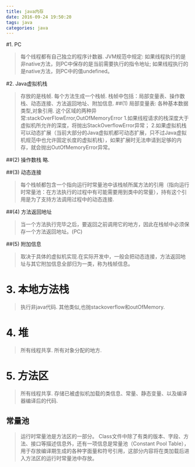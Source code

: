 ```yaml
---
title: java内存
date: 2016-09-24 19:50:20
tags: java
categories: java
---
```


#1. PC
>每个线程都有自己独立的程序计数器.
JVM规范中规定:
如果线程执行的是非native方法，则PC中保存的是当前需要执行的指令地址;
如果线程执行的是native方法，则PC中的值undefined。

#2. Java虚拟机栈
>存放的是栈帧. 每个方法生成一个栈帧.
栈帧中包括：局部变量表、操作数栈、动态连接、方法返回地址、附加信息.
##(1) 局部变量表:
>各种基本数据类型,对象引用.
这个区域的两种异常:stackOverFlowError,OutOfMemoryError
1.如果线程请求的栈深度大于虚拟机所允许的深度，将抛出StackOverflowError异常；
2.如果虚拟机栈可以动态扩展（当前大部分的Java虚拟机都可动态扩展，只不过Java虚拟机规范中也允许固定长度的虚拟机栈），如果扩展时无法申请到足够的内存，就会抛出OutOfMemoryError异常。

##(2) 操作数栈
略.

##(3) 动态连接
>每个栈帧都包含一个指向运行时常量池中该栈帧所属方法的引用（指向运行时常量池：在方法执行的过程中有可能需要用到类中的常量），持有这个引用是为了支持方法调用过程中的动态连接.

##(4) 方法返回地址
>当一个方法执行完毕之后，要返回之前调用它的地方，因此在栈帧中必须保存一个方法返回地址。(PC)

##(5) 附加信息
>取决于具体的虚拟机实现.在实际开发中，一般会把动态连接，方法返回地址与其它附加信息全部归为一类，称为栈帧信息。

# 3. 本地方法栈
>执行非java代码. 其他类似,也抛stackoverflow和outOfMemory.

# 4. 堆
>所有线程共享.
所有对象分配的地方. 

# 5. 方法区
>所有线程共享.
存储已被虚拟机加载的类信息、常量、静态变量、以及编译器编译后的代码.
## 常量池
>运行时常量池是方法区的一部分。
Class文件中除了有类的版本、字段、方法、接口等描述信息外，还有一项信息是常量池（Constant Pool Table），用于存放编译期生成的各种字面量和符号引用，这部分内容将在类加载后进入方法区的运行时常量池中存放。